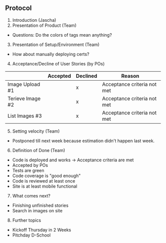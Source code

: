 ## Protocol

1. Introduction (Jascha)
2. Presentation of Product (Team)
- Questions: Do the colors of tags mean anything?
3. Presentation of Setup/Environment (Team)
- How about manually deploying certs?
4. Acceptance/Decline of User Stories (by POs)

|                  | Accepted | Declined | Reason
|------------------|----------|----------|--------
| Image Upload #1  |          |x         | Acceptance criteria not met
| Terieve Image #2 |          |x         | Acceptance criteria not met
| List Images #3   |          |x         | Acceptance criteria not met
5. Setting velocity (Team)
- Postponed till next week because estimation didn't happen last week.
6. Definition of Done (Team)
 - Code is deployed and works -> Acceptance criteria are met
 - Accepted by POs
 - Tests are green
 - Code coverage is "good enough"
 - Code is reviewed at least once
 - Site is at least mobile functional
7. What comes next?
* Finishing unfinished stories
* Search in images on site

8. Further topics
* Kickoff Thursday in 2 Weeks
* Pitchday D-School